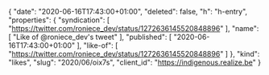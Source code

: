 {
  "date": "2020-06-16T17:43:00+01:00",
  "deleted": false,
  "h": "h-entry",
  "properties": {
    "syndication": [
      "https://twitter.com/roniece_dev/status/1272636145520848896"
    ],
    "name": [
      "Like of @roniece_dev's tweet"
    ],
    "published": [
      "2020-06-16T17:43:00+01:00"
    ],
    "like-of": [
      "https://twitter.com/roniece_dev/status/1272636145520848896"
    ]
  },
  "kind": "likes",
  "slug": "2020/06/oix7s",
  "client_id": "https://indigenous.realize.be"
}
